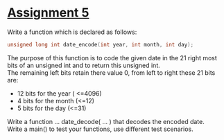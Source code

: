 # <u> Assignment 5 </u>
Write a function which is declared as follows:
```c
unsigned long int date_encode(int year, int month, int day);
```

The purpose of this function is to code the given date in the 21 right most bits of an unsigned int and
to return this unsigned int. <br>
The remaining left bits retain there value 0, from left to right these 21 bits are:

- 12 bits for the year ( <=4096)
- 4 bits for the month (<=12)
- 5 bits for the day (<=31)

Write a function ... date_decode( ... ) that decodes the encoded date. <br>
Write a main() to test your functions, use different test scenarios.
